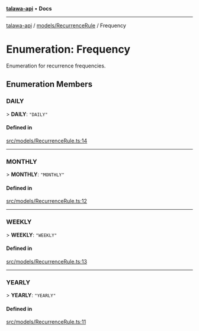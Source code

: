 [**talawa-api**](../../../README.md) • **Docs**

***

[talawa-api](../../../modules.md) / [models/RecurrenceRule](../README.md) / Frequency

# Enumeration: Frequency

Enumeration for recurrence frequencies.

## Enumeration Members

### DAILY

\> **DAILY**: `"DAILY"`

#### Defined in

[src/models/RecurrenceRule.ts:14](https://github.com/PalisadoesFoundation/talawa-api/blob/a87b45a1c490c996c3a8a52e117ecbaa4742ef49/src/models/RecurrenceRule.ts#L14)

***

### MONTHLY

\> **MONTHLY**: `"MONTHLY"`

#### Defined in

[src/models/RecurrenceRule.ts:12](https://github.com/PalisadoesFoundation/talawa-api/blob/a87b45a1c490c996c3a8a52e117ecbaa4742ef49/src/models/RecurrenceRule.ts#L12)

***

### WEEKLY

\> **WEEKLY**: `"WEEKLY"`

#### Defined in

[src/models/RecurrenceRule.ts:13](https://github.com/PalisadoesFoundation/talawa-api/blob/a87b45a1c490c996c3a8a52e117ecbaa4742ef49/src/models/RecurrenceRule.ts#L13)

***

### YEARLY

\> **YEARLY**: `"YEARLY"`

#### Defined in

[src/models/RecurrenceRule.ts:11](https://github.com/PalisadoesFoundation/talawa-api/blob/a87b45a1c490c996c3a8a52e117ecbaa4742ef49/src/models/RecurrenceRule.ts#L11)
